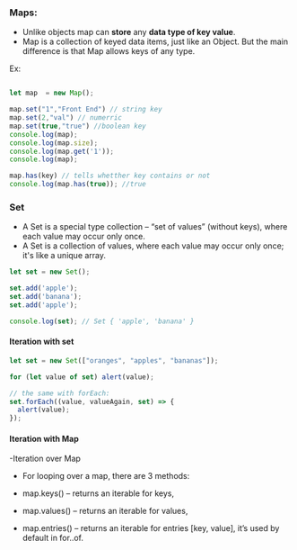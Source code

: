 ### Maps:

- Unlike objects map can **store** any **data type of key value**.
- Map is a collection of keyed data items, just like an Object. But the main difference is that Map allows keys of any type.

 Ex:

 ```js

let map  = new Map();

map.set("1","Front End") // string key
map.set(2,"val") // numerric
map.set(true,"true") //boolean key
console.log(map);
console.log(map.size);
console.log(map.get('1'));
console.log(map);

map.has(key) // tells whetther key contains or not
console.log(map.has(true)); //true
```


### Set
- A Set is a special type collection – “set of values” (without keys), where each value may occur only once.
- A Set is a collection of values, where each value may occur only once; it's like a unique array.


```js
let set = new Set();

set.add('apple');
set.add('banana');
set.add('apple');

console.log(set); // Set { 'apple', 'banana' }

```



#### Iteration with set

```js
let set = new Set(["oranges", "apples", "bananas"]);

for (let value of set) alert(value);

// the same with forEach:
set.forEach((value, valueAgain, set) => {
  alert(value);
});
```



#### Iteration with Map


-Iteration over Map
- For looping over a map, there are 3 methods:

- map.keys() – returns an iterable for keys,
- map.values() – returns an iterable for values,
- map.entries() – returns an iterable for entries [key, value], it’s used by default in for..of.





 
